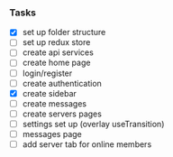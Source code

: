 ### Tasks

- [x] set up folder structure
- [ ] set up redux store
- [ ] create api services
- [ ] create home page
- [ ] login/register
- [ ] create authentication
- [x] create sidebar
- [ ] create messages
- [ ] create servers pages
- [ ] settings set up (overlay useTransition)
- [ ] messages page
- [ ] add server tab for online members
